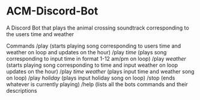# ACM-Discord-Bot
A Discord Bot that plays the animal crossing soundtrack corresponding to the users time and weather

Commands
/play (starts playing song corresponding to users time and weather on loop and updates on the hour)
/play *time* (plays song corresponding to input time in format 1-12 am/pm on loop)
/play *weather* (starts playing song corresponding to time and input weather on loop updates on the hour)
/play *time* *weather* (plays input time and weather song on loop)
/play *holiday* (plays input holiday song on loop)
/stop (ends whatever is currently playing)
/help (lists all the bots commands and their descriptions
